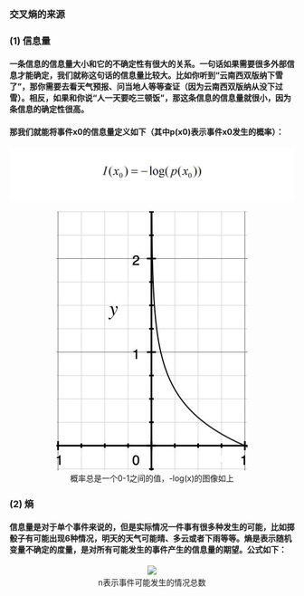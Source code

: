 ### 交叉熵的来源
### (1) 信息量
#### 一条信息的信息量大小和它的不确定性有很大的关系。一句话如果需要很多外部信息才能确定，我们就称这句话的信息量比较大。比如你听到“云南西双版纳下雪了”，那你需要去看天气预报、问当地人等等查证（因为云南西双版纳从没下过雪）。相反，如果和你说“人一天要吃三顿饭”，那这条信息的信息量就很小，因为条信息的确定性很高。

#### 那我们就能将事件x0的信息量定义如下（其中p(x0)表示事件x0发生的概率）：
<p align="center">
<img src="/images/90.png"><br/>
</p>

<p align="center">
<img src="/images/89.jpg"><br/>
概率总是一个0-1之间的值，-log(x)的图像如上
</p>

### (2) 熵
#### 信息量是对于单个事件来说的，但是实际情况一件事有很多种发生的可能，比如掷骰子有可能出现6种情况，明天的天气可能晴、多云或者下雨等等。熵是表示随机变量不确定的度量，是对所有可能发生的事件产生的信息量的期望。公式如下：
<p align="center">
<img src="/images/91.jpg"><br/>
n表示事件可能发生的情况总数
</p>
